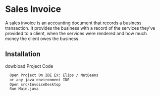 
# Sales Invoice 

A sales invoice is an accounting document that records a business transaction. It provides the business with a record of the services they’ve provided to a client, when the services were rendered and how much money the client owes the business.


## Installation

dowbload Project Code 

```bash
  Open Project On IDE Ex: Elips / NetBeans 
  or any java environment IDE
  Open src/InvoiceDesktop
  Run Main.java 

```
    
